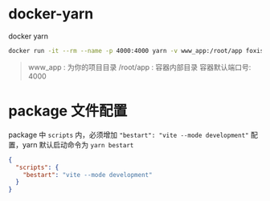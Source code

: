 # docker-yarn
docker yarn

```bash
docker run -it --rm --name -p 4000:4000 yarn -v www_app:/root/app foxiswho/node-yarn
```

> www_app : 为你的项目目录
> /root/app : 容器内部目录
> 容器默认端口号: 4000
> 

# package 文件配置

package 中 `scripts` 内，必须增加 `"bestart": "vite --mode development"` 配置，yarn 默认启动命令为 `yarn bestart`

```json
{
  "scripts": {
    "bestart": "vite --mode development"
  }
}
```
